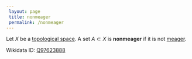 ```yaml
---
 layout: page
 title: nonmeager
 permalink: /nonmeager
---
```


Let $X$ be a [topological space](https://defsmath.github.io/DefsMath/topological_space). A set $A\subset X$ is **nonmeager** if it is not [meager](https://defsmath.github.io/DefsMath/meager).

Wikidata ID: [Q97623888](https://www.wikidata.org/wiki/Q97623888)